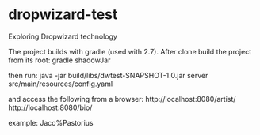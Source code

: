 # dropwizard-test
Exploring Dropwizard technology

The project builds with gradle (used with 2.7). After clone build the project from its root:
gradle shadowJar

then run:
java -jar build/libs/dwtest-SNAPSHOT-1.0.jar server src/main/resources/config.yaml

and access the following from a browser:
http://localhost:8080/artist/<an artist name>
http://localhost:8080/bio/<an artist name>

<an artist name> example: Jaco%Pastorius

